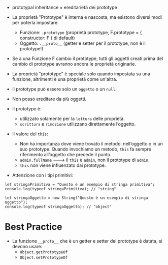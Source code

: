 * prototypal inheritance = ereditarietà dei prototype
* La proprietà "Prototype" è interna e nascosta, ma esistono diversi modi per poterla impostare.
  * Funzione: `.prototype` (proprietà prototype, F.prototype = { constructor: F } di default)
  * Oggetto: `.__proto__` (getter e setter per il prototype, non è il prototype!)
* Se a una Funzione F cambio il prototype, tutti gli oggetti creati prima del cambio di prototype avranno ancora le proprietà originarie.
* La proprietà "prototype" è speciale solo quando impostata su una funzione, altrimenti è una proprietà come un'altra.
* Il prototype può essere solo un `oggetto` o un `null`.
* Non posso ereditare da più oggetti.
* Il prototype è:
  * utilizzato solamente per la `lettura` delle proprietà.
  * `scrittura` e `rimozione` utilizzano direttamente l’oggetto.
* Il valore del `this`:
  * Non ha importanza dove viene trovato il metodo: nell’oggetto o in un suo prototype. Quando invochiamo un metodo, `this` fa sempre riferimento all’oggetto che precede il punto.
  * `admin.fullName` ---> il `this` è `admin`, non il prototype di `admin`.
  * `this` non viene influenzato dai prototype.
  
* Attenzione con i tipi primitivi:
```
let stringaPrimitiva = "Questo è un esempio di stringa primitiva";
console.log(typeof stringaPrimitiva); // "string"

let stringaOggetto = new String("Questo è un esempio di stringa oggetto");
console.log(typeof stringaOggetto); // "object"
```

# Best Practice
* La funzione `__proto__` che è un getter e setter del prototype è datata, si devono usare:
  * `Object.getPrototypeOf`
  * `Object.setPrototypeOf`